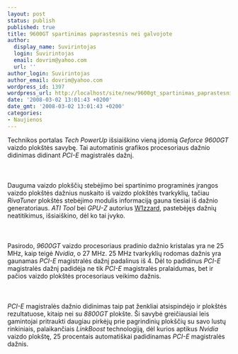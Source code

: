 ```yaml
---
layout: post
status: publish
published: true
title: 9600GT spartinimas paprastesnis nei galvojote
author:
  display_name: Suvirintojas
  login: Suvirintojas
  email: dovrim@yahoo.com
  url: ''
author_login: Suvirintojas
author_email: dovrim@yahoo.com
wordpress_id: 1397
wordpress_url: http://localhost/site/new/9600gt_spartinimas_paprastesnis_nei_galvojote/
date: '2008-03-02 13:01:43 +0200'
date_gmt: '2008-03-02 13:01:43 +0200'
categories:
- Naujienos
---
```

<p>Technikos portalas <i>Tech PowerUp</i> išsiaiškino vieną įdomią <i>Geforce 9600GT</i> vaizdo plokštės savybę. Tai automatinis grafikos procesoriaus dažnio didinimas didinant <i>PCI-E</i> magistralės dažnį.<br />
<br><br />
<br>Dauguma vaizdo plokščių stebėjimo bei spartinimo programinės įrangos vaizdo plokštės dažnius nuskaito iš vaizdo plokštės tvarkyklių, tačiau <i>RivaTuner</i> plokštės stebėjimo modulis informaciją gauna tiesiai iš dažnio generatoriaus. <i>ATI Tool</i> bei <i>GPU-Z</i> autorius <a class="ns" href="http://www.techpowerup.com/reviews/NVIDIA/Shady_9600_GT/">W1zzard</a>, pastebėjęs dažnių neatitikimus, išsiaiškino, dėl ko tai įvyko.<br />
<br><br />
<br>Pasirodo, <i>9600GT</i> vaizdo procesoriaus pradinio dažnio kristalas yra ne 25 MHz, kaip teigė <i>Nvidia</i>, o 27 MHz. 25 MHz tvarkyklių rodomas dažnis yra gaunamas <i>PCI-E</i> magistralės dažnį padalinus iš 4. Dėl to padidinus <i>PCI-E</i> magistralės dažnį padidėja ne tik <i>PCI-E</i> magistralės pralaidumas, bet ir pačios vaizdo plokštės procesoriaus veikimo dažnis.<br />
<br><br />
<br><i>PCI-E</i> magistralės dažnio didinimas taip pat ženkliai atsispindėjo ir plokštės rezultatuose, kitaip nei su <i>8800GT</i> plokšte. Ši savybė greičiausiai leis gamintojai pritraukti daugiau pirkėjų prie pagrindinių plokščių su savo lustų rinkiniais, palaikančiais <i>LinkBoost</i> technologiją, dėl kurios aptikus <i>Nvidia</i> vaizdo plokštę, 25 procentais automatiškai padidinamas <i>PCI-E</i> magistralės dažnis.</p>
